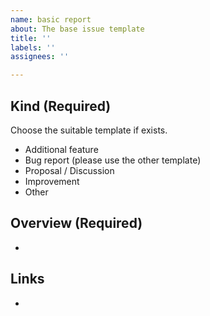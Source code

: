 ```yaml
---
name: basic report
about: The base issue template
title: ''
labels: ''
assignees: ''

---
```


## Kind (Required)

Choose the suitable template if exists.

- Additional feature
- Bug report (please use the other template)
- Proposal / Discussion
- Improvement
- Other

 ## Overview (Required)

- 

 ## Links	

-
